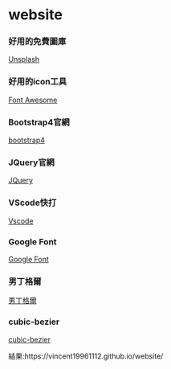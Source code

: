 # website
<h3>好用的免費圖庫</h3>
<p><a href="https://unsplash.com/">Unsplash</a><p> 
<h3>好用的icon工具</h3>
<p><a href="https://fontawesome.com/icons?d=gallery">Font Awesome</a><p> 
<h3>Bootstrap4官網</h3>
<p><a href="https://getbootstrap.com/">bootstrap4</a><p> 
<h3>JQuery官網</h3>
<p><a href="https://jquery.com/">JQuery</a><p>   
<h3>VScode快打</h3>
<p><a href="https://www.cnblogs.com/summit7ca/p/6944215.html">Vscode</a><p> 
<h3>Google Font</h3>
<p><a href="https://fonts.google.com/">Google Font</a><p>   
<h3>男丁格爾</h3>
<p><a href="http://abgne.tw/jquery/apply-jquery/jquery-nike-gallery.html">男丁格爾</a><p>     
 <h3>cubic-bezier</h3>
<p><a href="  https://cubic-bezier.com/#.17,.67,.83,.67">cubic-bezier</a><p>   
結果:https://vincent19961112.github.io/website/
